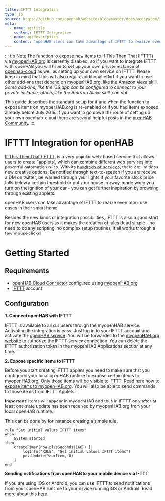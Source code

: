 ```yaml
---
title: IFTTT Integration
type: io
source: https://github.com/openhab/website/blob/master/docs/ecosystem/ifttt/readme.md
meta:
  - name: og:title
    content: IFTTT Integration
  - name: og:description
    content: "openHAB users can take advantage of IFTTT to realize even more use cases in their smart home!"
---
```

::: tip Note
 The function to expose new items to [If This Then That (IFTTT)](https://ifttt.com) via [myopenHAB.org](https://myopenHAB.org) is currently disabled, so if you want to integrate IFTTT with openHAB you will have to set up your own private instance of [openhab-cloud](https://github.com/openhab/openhab-cloud) as well as setting up your own service on IFTTT. Please keep in mind that this will also require additional effort if you want to use other add-ons that depend on myopenHAB.org, like the Amazon Alexa skill. _Some add-ons, like the iOS app can be configured to connect to your private instance, others, like the Amazon Alexa skill, can not._

 This guide describes the standard setup for if and when the function to expose items on myopenHAB.org is re-enabled or if you had items exposed already before July 2019. If you want  to go down the route of setting up your own openhab-cloud there are several helpful posts in the [openHAB Community]( https://community.openhab.org). 
:::

# IFTTT Integration for openHAB

[If This Then That (IFTTT)](https://ifttt.com) is a very popular web-based service that allows users to create "applets", which can combine different web services into powerful automation rules. 
With its [hundreds of services](https://ifttt.com/services), there are limitless new creative options: Be notified through text-to-speech if you are receive a DM on twitter, be warned through your lights if your favorite stock price falls below a certain threshold or put your house in away-mode when you turn on the ignition of your car - you can get further inspiration by browsing through existing applets.

openHAB users can take advantage of IFTTT to realize even more use cases in their smart home! 

Besides the new kinds of integration possibilities, IFTTT is also a good start for new openHAB users as it makes the creation of rules dead simple - no need to do any scripting, no complex setup routines, it all works through a few mouse clicks!

# Getting Started

## Requirements
* [openHAB Cloud Connector](https://www.openhab.org/addons/integrations/openhabcloud/#openhab-cloud-connector) configured using [myopenHAB.org](https://myopenHAB.org)
* [IFTTT](https://ifttt.com/join) account

## Configuration

**1. Connect openHAB with IFTTT**

IFTTT is available to all our users through the myopenHAB service. 
Activating the integration is easy. 
Just log in to your IFTTT account and activate the [openHAB service](https://ifttt.com/openhab). 
You will be forwarded to the [myopenHAB.org website](http://www.myopenhab.org/) to authorize the IFTTT service connection. 
You can delete the IFTTT authorization token in the myopenHAB Applications section at any time.

**2. Expose specific items to IFTTT**

Before you start creating IFTTT applets you need to make sure that you configured your local openHAB runtime to expose certain items to myopenHAB.org. 
Only those items will be visible to IFTTT. 
Read here [how to expose items to myopenHAB.org](https://www.openhab.org/addons/integrations/openhabcloud/#configuration). 
You will also be able to send commands to those items from IFTTT Applets. 

**Important:** Items will appear in myopenHAB and thus in IFTTT only after at least one state update has been received by myopenHAB.org from your local openHAB runtime. 

This can be done by for instance creating a simple rule:

```
rule "Set initial values IFTTT items"
when
	System started
then
	createTimer(now.plusSeconds(160)) [|
		logInfo("RULE", "Set initial values IFTTT items")
		postUpdate(YourItem, 0)
	]
end
```

**Sending notifications from openHAB to your mobile device via IFTTT**

If you are using iOS or Android, you can use IFTTT to send notifications from your openHAB runtime to your device running iOS or Android. 
Read more about this [here](https://community.openhab.org/t/openhab-send-sensor-notification-to-ios-android-using-ifttt/24725).


<EditPageLink/>
